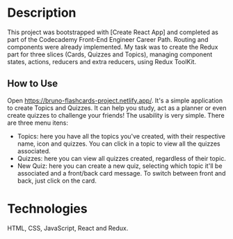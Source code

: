 # Description

This project was bootstrapped with [Create React App] and completed as part of the Codecademy Front-End Engineer Career Path. Routing and components were already implemented.
My task was to create the Redux part for three slices (Cards, Quizzes and Topics), managing component states, actions, reducers and extra reducers, using Redux ToolKit.

## How to Use

Open <https://bruno-flashcards-project.netlify.app/>. It's a simple application to create Topics and Quizzes. It can help you study, act as a planner or even create quizzes to challenge your friends!
The usability is very simple. There are three menu itens:

* Topics: here you have all the topics you've created, with their respective name, icon and quizzes. You can click in a topic to view all the quizzes associated.
* Quizzes: here you can view all quizzes created, regardless of their topic.
* New Quiz: here you can create a new quiz, selecting which topic it'll be associated and a front/back card message. To switch between front and back, just click on the card.

# Technologies
HTML, CSS, JavaScript, React and Redux.


